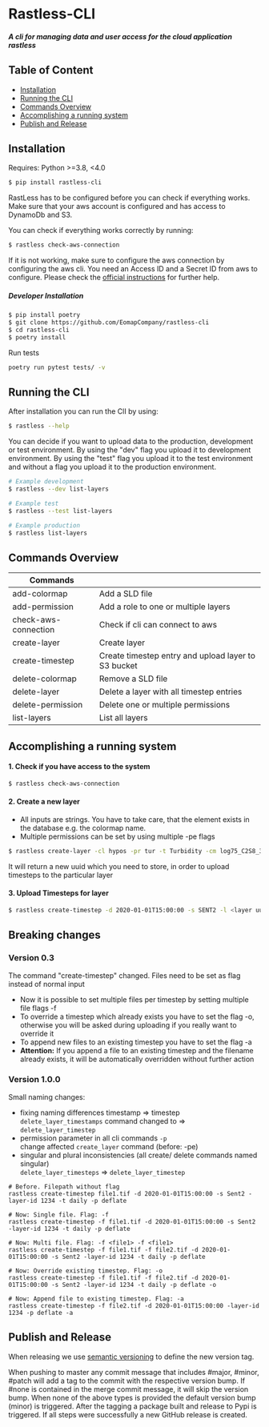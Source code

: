 Rastless-CLI
=================

##### A cli for managing data and user access for the cloud application rastless

## Table of Content

- [Installation](#installation)
- [Running the CLI](#running-the-cli)
- [Commands Overview](#commands-overview)
- [Accomplishing a running system](#accomplishing-a-running-system)
- [Publish and Release](#publish-and-release)

## Installation

Requires: Python >=3.8, <4.0

```bash
$ pip install rastless-cli
```

RastLess has to be configured before you can check if everything works. Make sure that your aws account is configured
and has access to DynamoDb and S3.

You can check if everything works correctly by running:

```bash
$ rastless check-aws-connection
```

If it is not working, make sure to configure the aws connection by configuring the aws cli. You need an Access ID and a
Secret ID from aws to configure. Please check
the [official instructions](https://docs.aws.amazon.com/cli/latest/userguide/cli-configure-quickstart.html) for further
help.

##### Developer Installation

```bash
$ pip install poetry
$ git clone https://github.com/EomapCompany/rastless-cli
$ cd rastless-cli
$ poetry install
```

Run tests

```bash
poetry run pytest tests/ -v
```

## Running the CLI

After installation you can run the ClI by using:

```bash
$ rastless --help
```

You can decide if you want to upload data to the production, development or test environment.
By using the "dev" flag you upload it to development environment. By using the "test" flag you upload it to the test
environment and without a flag you upload it to the production environment.

```bash
# Example development
$ rastless --dev list-layers

# Example test
$ rastless --test list-layers

# Example production
$ rastless list-layers
```

## Commands Overview

| Commands             |                                                     |
|----------------------|-----------------------------------------------------|
| add-colormap         | Add a SLD file                                      |
| add-permission       | Add a role to one or multiple layers                |
| check-aws-connection | Check if cli can connect to aws                     |
| create-layer         | Create layer                                        |
| create-timestep      | Create timestep entry and upload layer to S3 bucket |
| delete-colormap      | Remove a SLD file                                   |
| delete-layer         | Delete a layer with all timestep entries            |
| delete-permission    | Delete one or multiple permissions                  |
| list-layers          | List all layers                                     |

## Accomplishing a running system

#### 1. Check if you have access to the system

```bash
$ rastless check-aws-connection
```

#### 2. Create a new layer

- All inputs are strings. You have to take care, that the element exists in the database e.g. the colormap name.
- Multiple permissions can be set by using multiple -pe flags

```bash
$ rastless create-layer -cl hypos -pr tur -t Turbidity -cm log75_C2S8_32bit -u FTU -b <rgb uuid> -d "Some description" -r 1 -pe user#marcel -pe role#hypos:full-access
```

It will return a new uuid which you need to store, in order to upload timesteps to the particular layer

#### 3. Upload Timesteps for layer

```bash
$ rastless create-timestep -d 2020-01-01T15:00:00 -s SENT2 -l <layer uuid> -t daily -p deflate
```

## Breaking changes

### Version 0.3

The command "create-timestep" changed. Files need to be set as flag instead of normal input

- Now it is possible to set multiple files per timestep by setting multiple file flags -f
- To override a timestep which already exists you have to set the flag -o, otherwise you will be asked during uploading
  if you really want to override it
- To append new files to an existing timestep you have to set the flag -a
- **Attention:** If you append a file to an existing timestep and the filename already exists, it will be automatically
  overridden
  without further action

### Version 1.0.0

Small naming changes:

- fixing naming differences timestamp => timestep  
  `delete_layer_timestamps` command changed to => `delete_layer_timestep`
- permission parameter in all cli commands `-p`  
  change affected `create_layer` command (before: -pe)
- singular and plural inconsistencies (all create/ delete commands named singular)  
  `delete_layer_timesteps` => `delete_layer_timestep`

```shell
# Before. Filepath without flag
rastless create-timestep file1.tif -d 2020-01-01T15:00:00 -s Sent2 -layer-id 1234 -t daily -p deflate

# Now: Single file. Flag: -f
rastless create-timestep -f file1.tif -d 2020-01-01T15:00:00 -s Sent2 -layer-id 1234 -t daily -p deflate

# Now: Multi file. Flag: -f <file1> -f <file1>
rastless create-timestep -f file1.tif -f file2.tif -d 2020-01-01T15:00:00 -s Sent2 -layer-id 1234 -t daily -p deflate

# Now: Override existing timestep. Flag: -o
rastless create-timestep -f file1.tif -f file2.tif -d 2020-01-01T15:00:00 -s Sent2 -layer-id 1234 -t daily -p deflate -o

# Now: Append file to existing timestep. Flag: -a
rastless create-timestep -f file2.tif -d 2020-01-01T15:00:00 -layer-id 1234 -p deflate -a
```

## Publish and Release

When releasing we use [semantic versioning](https://semver.org/) to define the new version tag.

When pushing to master any commit message that includes #major, #minor, #patch will add a tag to the commit
with the respective version bump. If #none is contained in the merge commit message, it will skip the version bump.
When none of the above types is provided the default version bump (minor) is triggered. After the tagging a package
built and release to Pypi is triggered. If all steps were successfully a new GitHub release is created.
